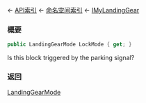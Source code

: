 ← [API索引](Api-Index) ← [命名空间索引](Namespace-Index) ← [IMyLandingGear](SpaceEngineers.Game.ModAPI.Ingame.IMyLandingGear)

### 概要

```csharp
public LandingGearMode LockMode { get; }
```

Is this block triggered by the parking signal?

### 返回

[LandingGearMode](SpaceEngineers.Game.ModAPI.Ingame.LandingGearMode)

